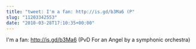 ```yaml
---
title: "tweet: I'm a fan: http://is.gd/b3Ma6 (P"
slug: "11203342553"
date: "2010-03-28T17:10:35+00:00"
---
```

I'm a fan: http://is.gd/b3Ma6 (PvD For an Angel by a symphonic orchestra)